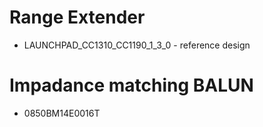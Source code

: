 # Range Extender
- LAUNCHPAD_CC1310_CC1190_1_3_0 - reference design

# Impadance matching BALUN

- 0850BM14E0016T